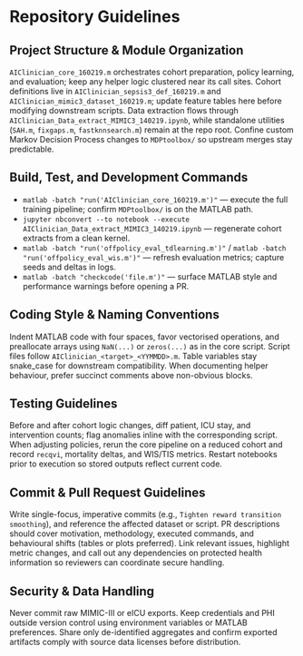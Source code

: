 # Repository Guidelines

## Project Structure & Module Organization
`AIClinician_core_160219.m` orchestrates cohort preparation, policy learning, and evaluation; keep any helper logic clustered near its call sites. Cohort definitions live in `AIClinician_sepsis3_def_160219.m` and `AIClinician_mimic3_dataset_160219.m`; update feature tables here before modifying downstream scripts. Data extraction flows through `AIClinician_Data_extract_MIMIC3_140219.ipynb`, while standalone utilities (`SAH.m`, `fixgaps.m`, `fastknnsearch.m`) remain at the repo root. Confine custom Markov Decision Process changes to `MDPtoolbox/` so upstream merges stay predictable.

## Build, Test, and Development Commands
- `matlab -batch "run('AIClinician_core_160219.m')"` — execute the full training pipeline; confirm `MDPtoolbox/` is on the MATLAB path.
- `jupyter nbconvert --to notebook --execute AIClinician_Data_extract_MIMIC3_140219.ipynb` — regenerate cohort extracts from a clean kernel.
- `matlab -batch "run('offpolicy_eval_tdlearning.m')"` / `matlab -batch "run('offpolicy_eval_wis.m')"` — refresh evaluation metrics; capture seeds and deltas in logs.
- `matlab -batch "checkcode('file.m')"` — surface MATLAB style and performance warnings before opening a PR.

## Coding Style & Naming Conventions
Indent MATLAB code with four spaces, favor vectorised operations, and preallocate arrays using `NaN(...)` or `zeros(...)` as in the core script. Script files follow `AIClinician_<target>_<YYMMDD>.m`. Table variables stay snake_case for downstream compatibility. When documenting helper behaviour, prefer succinct comments above non-obvious blocks.

## Testing Guidelines
Before and after cohort logic changes, diff patient, ICU stay, and intervention counts; flag anomalies inline with the corresponding script. When adjusting policies, rerun the core pipeline on a reduced cohort and record `recqvi`, mortality deltas, and WIS/TIS metrics. Restart notebooks prior to execution so stored outputs reflect current code.

## Commit & Pull Request Guidelines
Write single-focus, imperative commits (e.g., `Tighten reward transition smoothing`), and reference the affected dataset or script. PR descriptions should cover motivation, methodology, executed commands, and behavioural shifts (tables or plots preferred). Link relevant issues, highlight metric changes, and call out any dependencies on protected health information so reviewers can coordinate secure handling.

## Security & Data Handling
Never commit raw MIMIC-III or eICU exports. Keep credentials and PHI outside version control using environment variables or MATLAB preferences. Share only de-identified aggregates and confirm exported artifacts comply with source data licenses before distribution.
